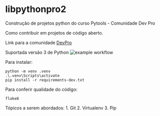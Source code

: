 # libpythonpro2
Construção de projetos python do curso Pytools - Comunidade Dev Pro

Como contribuir em projetos de código aberto.

Link para a comunidade [DevPro](https://pythonpro.com.br/)

Suportada versão 3 de Python
![example workflow](https://github.com/github/docs/actions/workflows/main.yml/badge.svg)

Para instalar:

```console
python -m venv .venv
.\.venv\Scripts\activate
pip install -r requirements-dev.txt

```
Para conferir qualidade do código:
```console
flake8

```
Tópicos a serem abordados:
    1. Git
    2. Virtualenv
    3. Pip
